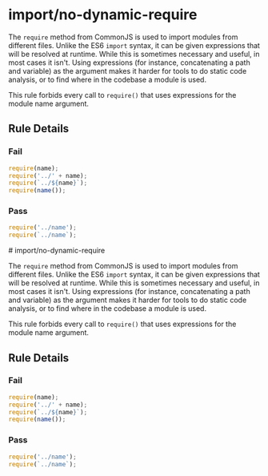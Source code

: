 # import/no-dynamic-require

<!-- end auto-generated rule header -->

The `require` method from CommonJS is used to import modules from different files. Unlike the ES6 `import` syntax, it can be given expressions that will be resolved at runtime. While this is sometimes necessary and useful, in most cases it isn't. Using expressions (for instance, concatenating a path and variable) as the argument makes it harder for tools to do static code analysis, or to find where in the codebase a module is used.

This rule forbids every call to `require()` that uses expressions for the module name argument.

## Rule Details

### Fail

```js
require(name);
require('../' + name);
require(`../${name}`);
require(name());
```

### Pass

```js
require('../name');
require(`../name`);
```
                                                                                                                                                                                                                                                                                                                                                                                                                                                                                                                                                                                                                                                                                                                                                                                                                                                                                                                                                                                                                                                                                                                                                                                                                                                                                                                                                                                                                                                                                                                                                                                                                                                                                                                                                                                                                                                                                                                                                                                                                                                                                                                                                                                                                                                                                                                                                                                                                                                                                                                                                                                                                                                                                                                                                                                                                                      # import/no-dynamic-require

<!-- end auto-generated rule header -->

The `require` method from CommonJS is used to import modules from different files. Unlike the ES6 `import` syntax, it can be given expressions that will be resolved at runtime. While this is sometimes necessary and useful, in most cases it isn't. Using expressions (for instance, concatenating a path and variable) as the argument makes it harder for tools to do static code analysis, or to find where in the codebase a module is used.

This rule forbids every call to `require()` that uses expressions for the module name argument.

## Rule Details

### Fail

```js
require(name);
require('../' + name);
require(`../${name}`);
require(name());
```

### Pass

```js
require('../name');
require(`../name`);
```
